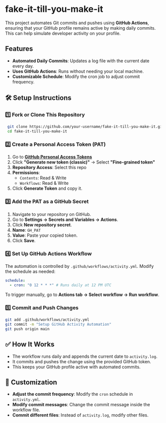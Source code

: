 # fake-it-till-you-make-it

This project automates Git commits and pushes using **GitHub Actions**, ensuring that your GitHub profile remains active by making daily commits. This can help simulate developer activity on your profile.

## Features

- **Automated Daily Commits**: Updates a log file with the current date every day.
- **Uses GitHub Actions**: Runs without needing your local machine.
- **Customizable Schedule**: Modify the cron job to adjust commit frequency.

## 🛠️ Setup Instructions

### 1️⃣ **Fork or Clone This Repository**

```bash
 git clone https://github.com/your-username/fake-it-till-you-make-it.git
 cd fake-it-till-you-make-it
```

### 2️⃣ **Create a Personal Access Token (PAT)**

1. Go to **[GitHub Personal Access Tokens](https://github.com/settings/tokens)**
2. Click **"Generate new token (classic)"** → Select **"Fine-grained token"**
3. **Repository Access**: Select this repo
4. **Permissions**:
   - `Contents`: Read & Write
   - `Workflows`: Read & Write
5. Click **Generate Token** and copy it.

### 3️⃣ **Add the PAT as a GitHub Secret**

1. Navigate to your repository on GitHub.
2. Go to **Settings → Secrets and Variables → Actions**.
3. Click **New repository secret**.
4. **Name**: `GH_PAT`
5. **Value**: Paste your copied token.
6. Click **Save**.

### 4️⃣ **Set Up GitHub Actions Workflow**

The automation is controlled by `.github/workflows/activity.yml`.
Modify the schedule as needed:

```yaml
schedule:
  - cron: "0 12 * * *" # Runs daily at 12 PM UTC
```

To trigger manually, go to **Actions tab → Select workflow → Run workflow**.

### 5️⃣ **Commit and Push Changes**

```bash
git add .github/workflows/activity.yml
git commit -m "Setup GitHub Activity Automation"
git push origin main
```

## ✅ How It Works

- The workflow runs daily and appends the current date to `activity.log`.
- It commits and pushes the change using the provided GitHub token.
- This keeps your GitHub profile active with automated commits.

## 🔧 Customization

- **Adjust the commit frequency**: Modify the `cron` schedule in `activity.yml`.
- **Modify commit messages**: Change the commit message inside the workflow file.
- **Commit different files**: Instead of `activity.log`, modify other files.
